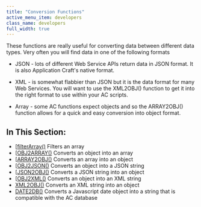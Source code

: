 ```yaml
---
title: "Conversion Functions"
active_menu_item: developers
class_name: developers
full_width: true
---
```



These functions are really useful for converting data between different data types. Very often you will find data in one of the following formats

 - JSON - lots of different Web Service APIs return data in JSON format. It is also Application Craft's native format.

 - XML - is somewhat flabbier than JSON but it is the data format for many Web Services. You will want to use the XML2OBJ() function to get it into the right format to use within your AC scripts.

 - Array - some AC functions expect objects and so the ARRAY2OBJ() function allows for a quick and easy conversion into object format.

## In This Section:

 - [[filterArray()](/developers/user-guide/scripting-apis/client-api/conversion-functions/filterarray)
    Filters an array
 - [[OBJ2ARRAY()](/developers/user-guide/scripting-apis/client-api/conversion-functions/advancedtoarray)
    Converts an object into an array
 - [[ARRAY2OBJ()](/developers/user-guide/scripting-apis/client-api/conversion-functions/arraytoadvanced)
    Converts an array into an object
 - [[OBJ2JSON()](/developers/user-guide/scripting-apis/client-api/conversion-functions/json2text)
    Converts an object into a JSON string
 - [[JSON2OBJ()](/developers/user-guide/scripting-apis/client-api/conversion-functions/text2json)
    Converts a JSON string into an object
 - [[OBJ2XML()](/developers/user-guide/scripting-apis/client-api/conversion-functions/json2xml)
    Converts an object into an XML string
 - [XML2OBJ()](/developers/user-guide/scripting-apis/client-api/conversion-functions/xml2json)
    Converts an XML string into an object
 - [DATE2DB()](/developers/user-guide/scripting-apis/client-api/conversion-functions/date2db)
    Converts a Javascript date object into a string that is compatible with the AC database